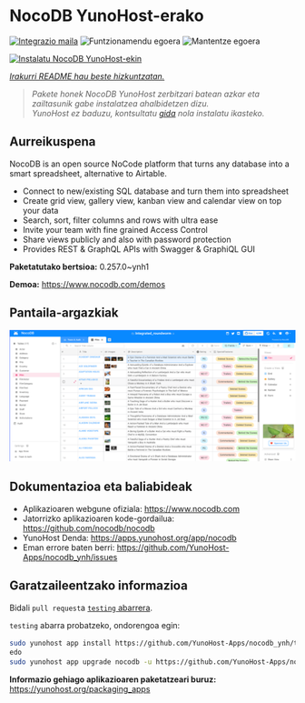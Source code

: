 <!--
Ohart ongi: README hau automatikoki sortu da <https://github.com/YunoHost/apps/tree/master/tools/readme_generator>ri esker
EZ editatu eskuz.
-->

# NocoDB YunoHost-erako

[![Integrazio maila](https://dash.yunohost.org/integration/nocodb.svg)](https://ci-apps.yunohost.org/ci/apps/nocodb/) ![Funtzionamendu egoera](https://ci-apps.yunohost.org/ci/badges/nocodb.status.svg) ![Mantentze egoera](https://ci-apps.yunohost.org/ci/badges/nocodb.maintain.svg)

[![Instalatu NocoDB YunoHost-ekin](https://install-app.yunohost.org/install-with-yunohost.svg)](https://install-app.yunohost.org/?app=nocodb)

*[Irakurri README hau beste hizkuntzatan.](./ALL_README.md)*

> *Pakete honek NocoDB YunoHost zerbitzari batean azkar eta zailtasunik gabe instalatzea ahalbidetzen dizu.*  
> *YunoHost ez baduzu, kontsultatu [gida](https://yunohost.org/install) nola instalatu ikasteko.*

## Aurreikuspena

NocoDB is an open source NoCode platform that turns any database into a smart spreadsheet, alternative to Airtable.

* Connect to new/existing SQL database and turn them into spreadsheet
* Create grid view, gallery view, kanban view and calendar view on top your data
* Search, sort, filter columns and rows with ultra ease
* Invite your team with fine grained Access Control
* Share views publicly and also with password protection
* Provides REST & GraphQL APIs with Swagger & GraphiQL GUI


**Paketatutako bertsioa:** 0.257.0~ynh1

**Demoa:** <https://www.nocodb.com/demos>

## Pantaila-argazkiak

![NocoDB(r)en pantaila-argazkia](./doc/screenshots/screenshot.png)

## Dokumentazioa eta baliabideak

- Aplikazioaren webgune ofiziala: <https://www.nocodb.com>
- Jatorrizko aplikazioaren kode-gordailua: <https://github.com/nocodb/nocodb>
- YunoHost Denda: <https://apps.yunohost.org/app/nocodb>
- Eman errore baten berri: <https://github.com/YunoHost-Apps/nocodb_ynh/issues>

## Garatzaileentzako informazioa

Bidali `pull request`a [`testing` abarrera](https://github.com/YunoHost-Apps/nocodb_ynh/tree/testing).

`testing` abarra probatzeko, ondorengoa egin:

```bash
sudo yunohost app install https://github.com/YunoHost-Apps/nocodb_ynh/tree/testing --debug
edo
sudo yunohost app upgrade nocodb -u https://github.com/YunoHost-Apps/nocodb_ynh/tree/testing --debug
```

**Informazio gehiago aplikazioaren paketatzeari buruz:** <https://yunohost.org/packaging_apps>
